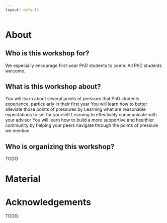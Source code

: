 ```yaml
---
layout: default
---
```



# About

## Who is this workshop for?

We especially encourage first-year PhD students to come. All PhD students welcome.



## What is this workshop about?
You will learn about several points of pressure that PhD students experience, particularly in their first year
You will learn how to better alleviate those points of pressures by
Learning what are reasonable expectations to set for yourself
Learning to effectively communicate with your advisor
You will learn how to build a more supportive and healthier community by helping your peers navigate through the points of pressure we mention 

## Who is organizing this workshop?
TODO

# Material


# Acknowledgements 

TODO.
